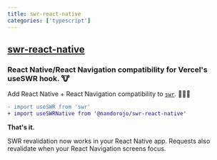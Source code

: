 ```yaml
---
title: swr-react-native
categories: ['typescript']
---
```

## [swr-react-native](https://github.com/nandorojo/swr-react-native)

### React Native/React Navigation compatibility for Vercel's useSWR hook. 🐮


Add React Native + React Navigation compatibility to [`swr`](https://swr.vercel.app). 👨🏻‍🔧

```diff
- import useSWR from 'swr'
+ import useSWRNative from '@nandorojo/swr-react-native'
```

**That's it.**

SWR revalidation now works in your React Native app. Requests also revalidate when your React Navigation screens focus.

